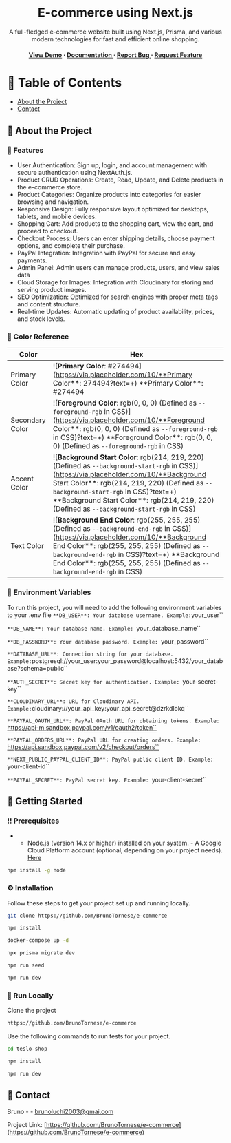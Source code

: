 <div align='center'>

<h1>E-commerce using Next.js</h1>
<p>A full-fledged e-commerce website built using Next.js, Prisma, and various modern technologies for fast and efficient online shopping.</p>

<h4> <a href=https://teslo-shop-six-orpin.vercel.app//>View Demo</a> <span> · </span> <a href="https://github.com/BrunoTornese/e-commerce/blob/master/README.md"> Documentation </a> <span> · </span> <a href="https://github.com/BrunoTornese/e-commerce/issues"> Report Bug </a> <span> · </span> <a href="https://github.com/BrunoTornese/e-commerce/issues"> Request Feature </a> </h4>

</div>

# :notebook_with_decorative_cover: Table of Contents

- [About the Project](#star2-about-the-project)
- [Contact](#handshake-contact)

## :star2: About the Project

### :dart: Features

- User Authentication: Sign up, login, and account management with secure authentication using NextAuth.js.
- Product CRUD Operations: Create, Read, Update, and Delete products in the e-commerce store.
- Product Categories: Organize products into categories for easier browsing and navigation.
- Responsive Design: Fully responsive layout optimized for desktops, tablets, and mobile devices.
- Shopping Cart: Add products to the shopping cart, view the cart, and proceed to checkout.
- Checkout Process: Users can enter shipping details, choose payment options, and complete their purchase.
- PayPal Integration: Integration with PayPal for secure and easy payments.
- Admin Panel: Admin users can manage products, users, and view sales data
- Cloud Storage for Images: Integration with Cloudinary for storing and serving product images.
- SEO Optimization: Optimized for search engines with proper meta tags and content structure.
- Real-time Updates: Automatic updating of product availability, prices, and stock levels.

### :art: Color Reference

| Color           | Hex                                                                                                                                                                                                                                                                                                                             |
| --------------- | ------------------------------------------------------------------------------------------------------------------------------------------------------------------------------------------------------------------------------------------------------------------------------------------------------------------------------- |
| Primary Color   | ![**Primary Color**: #274494](https://via.placeholder.com/10/**Primary Color**: 274494?text=+) **Primary Color\*\*: #274494                                                                                                                                                                                                     |
| Secondary Color | ![**Foreground Color**: rgb(0, 0, 0) (Defined as `--foreground-rgb` in CSS)](https://via.placeholder.com/10/**Foreground Color**: rgb(0, 0, 0) (Defined as `--foreground-rgb` in CSS)?text=+) **Foreground Color\*\*: rgb(0, 0, 0) (Defined as `--foreground-rgb` in CSS)                                                       |
| Accent Color    | ![**Background Start Color**: rgb(214, 219, 220) (Defined as `--background-start-rgb` in CSS)](https://via.placeholder.com/10/**Background Start Color**: rgb(214, 219, 220) (Defined as `--background-start-rgb` in CSS)?text=+) **Background Start Color\*\*: rgb(214, 219, 220) (Defined as `--background-start-rgb` in CSS) |
| Text Color      | ![**Background End Color**: rgb(255, 255, 255) (Defined as `--background-end-rgb` in CSS)](https://via.placeholder.com/10/**Background End Color**: rgb(255, 255, 255) (Defined as `--background-end-rgb` in CSS)?text=+) **Background End Color\*\*: rgb(255, 255, 255) (Defined as `--background-end-rgb` in CSS)             |

### :key: Environment Variables

To run this project, you will need to add the following environment variables to your .env file
`**DB_USER**: Your database username. Example:`your_user``

`**DB_NAME**: Your database name. Example: `your_database_name``

`**DB_PASSWORD**: Your database password. Example: `your_password``

`**DATABASE_URL**: Connection string for your database. Example:`postgresql://your_user:your_password@localhost:5432/your_database?schema=public``

`**AUTH_SECRET**: Secret key for authentication. Example: `your-secret-key``

`**CLOUDINARY_URL**: URL for Cloudinary API. Example:`cloudinary://your_api_key:your_api_secret@dzrkdlokq``

`**PAYPAL_OAUTH_URL**: PayPal OAuth URL for obtaining tokens. Example: `https://api-m.sandbox.paypal.com/v1/oauth2/token``

`**PAYPAL_ORDERS_URL**: PayPal URL for creating orders. Example: `https://api.sandbox.paypal.com/v2/checkout/orders``

`**NEXT_PUBLIC_PAYPAL_CLIENT_ID**: PayPal public client ID. Example: `your-client-id``

`**PAYPAL_SECRET**: PayPal secret key. Example: `your-client-secret``

## :toolbox: Getting Started

### :bangbang: Prerequisites

- - Node.js (version 14.x or higher) installed on your system. - A Google Cloud Platform account (optional, depending on your project needs).<a href="- [Node.js official website](https://nodejs.org/) - [Google Cloud Platform](https://cloud.google.com/) (optional)"> Here</a>

```bash
npm install -g node
```

### :gear: Installation

Follow these steps to get your project set up and running locally.

```bash
git clone https://github.com/BrunoTornese/e-commerce
```

```bash
npm install
```

```bash
docker-compose up -d
```

```bash
npx prisma migrate dev
```

```bash
npm run seed
```

```bash
npm run dev
```

### :running: Run Locally

Clone the project

```bash
https://github.com/BrunoTornese/e-commerce
```

Use the following commands to run tests for your project.

```bash
cd teslo-shop
```

```bash
npm install
```

```bash
npm run dev
```

## :handshake: Contact

Bruno - - brunoluchi2003@gmai.com

Project Link: [https://github.com/BrunoTornese/e-commerce](https://github.com/BrunoTornese/e-commerce)
